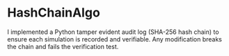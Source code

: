 # HashChainAlgo
I implemented a Python tamper evident audit log (SHA-256 hash chain) to ensure each simulation is recorded and verifiable. Any modification breaks the chain and fails the verification test.
